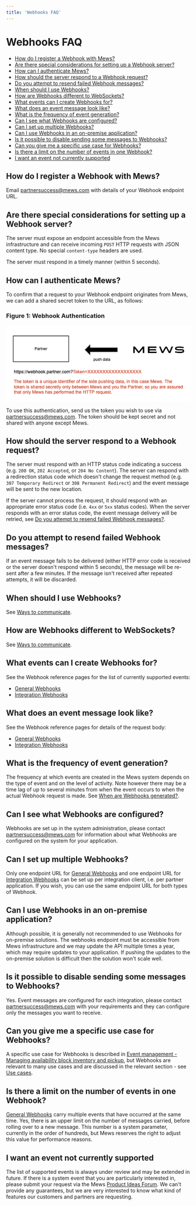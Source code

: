 ```yaml
---
title: 'Webhooks FAQ'
---
```


# Webhooks FAQ

- [How do I register a Webhook with Mews?](#how-do-i-register-a-webhook-with-mews)
- [Are there special considerations for setting up a Webhook server?](#are-there-special-considerations-for-setting-up-a-webhook-server)
- [How can I authenticate Mews?](#how-can-i-authenticate-mews)
- [How should the server respond to a Webhook request?](#how-should-the-server-respond-to-a-webhook-request)
- [Do you attempt to resend failed Webhook messages?](#do-you-attempt-to-resend-failed-webhook-messages)
- [When should I use Webhooks?](#when-should-i-use-webhooks)
- [How are Webhooks different to WebSockets?](#how-are-webhooks-different-to-websockets)
- [What events can I create Webhooks for?](#what-events-can-i-create-webhooks-for)
- [What does an event message look like?](what-does-an-event-message-look-like)
- [What is the frequency of event generation?](#what-is-the-frequency-of-event-generation)
- [Can I see what Webhooks are configured?](#can-i-see-what-webhooks-are-configured)
- [Can I set up multiple Webhooks?](#can-i-set-up-multiple-webhooks)
- [Can I use Webhooks in an on-premise application?](#can-i-use-webhooks-in-an-on-premise-application)
- [Is it possible to disable sending some messages to Webhooks?](#is-it-possible-to-disable-sending-some-messages-to-webhooks)
- [Can you give me a specific use case for Webhooks?](#can-you-give-me-a-specific-use-case-for-webhooks)
- [Is there a limit on the number of events in one Webhook?](#is-there-a-limit-on-the-number-of-events-in-one-webhook)
- [I want an event not currently supported](#i-want-an-event-not-currently-supported)

## How do I register a Webhook with Mews?

Email [partnersuccess@mews.com] with details of your Webhook endpoint URL.

## Are there special considerations for setting up a Webhook server?

The server must expose an endpoint accessible from the Mews infrastructure and can receive incoming `POST` HTTP requests with JSON content type. No special `content-type` headers are used.

The server must respond in a timely manner (within 5 seconds).

## How can I authenticate Mews?

To confirm that a request to your Webhook endpoint originates from Mews, we can add a shared secret token to the URL, as follows:

### Figure 1: Webhook Authentication

![Webhook authentication](../../../../assets/connector-api/webhook-auth.png)

To use this authentication, send us the token you wish to use via [partnersuccess@mews.com].
The token should be kept secret and not shared with anyone except Mews.

## How should the server respond to a Webhook request?

The server must respond with an HTTP status code indicating a success (e.g. `200 OK`, `202 Accepted`, or `204 No Content`). The server can respond with a redirection status code which doesn't change the request method (e.g. `307 Temporary Redirect` or `308 Permanent Redirect`) and the event message will be sent to the new location.

If the server cannot process the request, it should respond with an appropriate error status code (i.e. `4xx` or `5xx` status codes). When the server responds with an error status code, the event message delivery will be retried, see [Do you attempt to resend failed Webhook messages?](#do-you-attempt-to-resend-failed-webhook-messages).

## Do you attempt to resend failed Webhook messages?

If an event message fails to be delivered (either HTTP error code is received or the server doesn't respond within 5 seconds), the message will be re-sent after a few minutes. If the message isn't received after repeated attempts, it will be discarded.

## When should I use Webhooks?

See [Ways to communicate](../events/communicate).

## How are Webhooks different to WebSockets?

See [Ways to communicate](../events/communicate).

## What events can I create Webhooks for?

See the Webhook reference pages for the list of currently supported events:

- [General Webhooks](wh-general)
- [Integration Webhooks](wh-integration)

## What does an event message look like?

See the Webhook reference pages for details of the request body:

- [General Webhooks](wh-general)
- [Integration Webhooks](wh-integration)

## What is the frequency of event generation?

The frequency at which events are created in the Mews system depends on the type of event and on the level of activity.
Note however there may be a time lag of up to several minutes from when the event occurs to when the actual Webhook request is made.
See [When are Webhooks generated?](../events/communicate.md#when-are-webhooks-generated).

## Can I see what Webhooks are configured?

Webhooks are set up in the system administration, please contact [partnersuccess@mews.com] for information about what Webhooks are configured on the system for your application.

## Can I set up multiple Webhooks?

Only one endpoint URL for [General Webhooks](wh-general) and one endpoint URL for [Integration Webhooks](wh-integration) can be set up per integration client, i.e. per partner application.
If you wish, you can use the same endpoint URL for both types of Webhook.

## Can I use Webhooks in an on-premise application?

Although possible, it is generally not recommended to use Webhooks for on-premise solutions. The webhooks endpoint must be accessible from Mews infrastructure and we may update the API multiple times a year, which may require updates to your application.
If pushing the updates to the on-premise solution is difficult then the solution won't scale well.

## Is it possible to disable sending some messages to Webhooks?

Yes. Event messages are configured for each integration, please contact [partnersuccess@mews.com] with your requirements and they can configure only the messages you want to receive.

## Can you give me a specific use case for Webhooks?

A specific use case for Webhooks is described in [Event management - Managing availability block inventory and pickup](../use-cases/events.md#managing-availability-block-inventory-and-pickup), but Webhooks are relevant to many use cases and are discussed in the relevant section - see [Use cases](../use-cases/).

## Is there a limit on the number of events in one Webhook?

[General Webhooks](wh-general) carry multiple events that have occurred at the same time.
Yes, there is an upper limit on the number of messages carried, before rolling over to a new message.
This number is a system parameter, currently in the order of hundreds, but Mews reserves the right to adjust this value for performance reasons.

## I want an event not currently supported

The list of supported events is always under review and may be extended in future.
If there is a system event that you are particularly interested in, please submit your request via the Mews [Product Ideas Forum](https://feedback.mews.com/).
We can't provide any guarantees, but we are very interested to know what kind of features our customers and partners are requesting.

[partnersuccess@mews.com]: mailto:partnersuccess@mews.com
